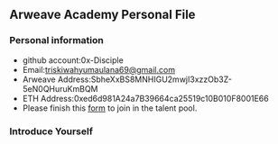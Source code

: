 ## Arweave Academy Personal File

### Personal information

- github account:0x-Disciple
- Email:triskiwahyumaulana69@gmail.com
- Arweave Address:SbheXxBS8MNHIGU2mwjI3xzzOb3Z-5eN0QHuruKmBQM
- ETH Address:0xed6d981A24a7B39664ca25519c10B010F8001E66
- Please finish this [form](https://docs.google.com/forms/d/e/1FAIpQLSfWA5fIIcBgmRppm3jNz5vmf9Mai_QMVil-2pO4r7YKn_Zhtw/viewform?usp=sf_link) to join in the talent pool.

### Introduce Yourself
